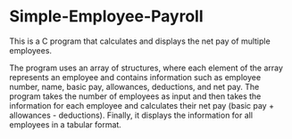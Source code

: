 # Simple-Employee-Payroll

This is a C program that calculates and displays the net pay of multiple employees.

The program uses an array of structures, where each element of the array represents an employee and contains information such as employee number, name, basic pay, allowances, deductions, and net pay. The program takes the number of employees as input and then takes the information for each employee and calculates their net pay (basic pay + allowances - deductions). Finally, it displays the information for all employees in a tabular format.

